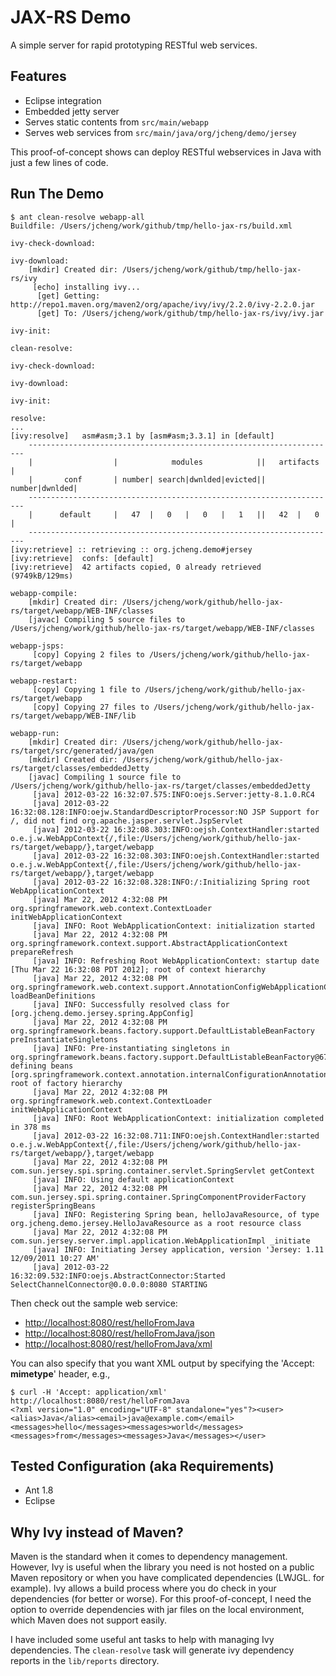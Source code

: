 # JAX-RS Demo

A simple server for rapid prototyping RESTful web services.

## Features

* Eclipse integration
* Embedded jetty server
* Serves static contents from `src/main/webapp`
* Serves web services from `src/main/java/org/jcheng/demo/jersey`

This proof-of-concept shows can deploy RESTful webservices in Java with just a few lines of code.

## Run The Demo

``` 
$ ant clean-resolve webapp-all
Buildfile: /Users/jcheng/work/github/tmp/hello-jax-rs/build.xml

ivy-check-download:

ivy-download:
    [mkdir] Created dir: /Users/jcheng/work/github/tmp/hello-jax-rs/ivy
     [echo] installing ivy...
      [get] Getting: http://repo1.maven.org/maven2/org/apache/ivy/ivy/2.2.0/ivy-2.2.0.jar
      [get] To: /Users/jcheng/work/github/tmp/hello-jax-rs/ivy/ivy.jar

ivy-init:

clean-resolve:

ivy-check-download:

ivy-download:

ivy-init:

resolve:
...
[ivy:resolve] 	asm#asm;3.1 by [asm#asm;3.3.1] in [default]
	---------------------------------------------------------------------
	|                  |            modules            ||   artifacts   |
	|       conf       | number| search|dwnlded|evicted|| number|dwnlded|
	---------------------------------------------------------------------
	|      default     |   47  |   0   |   0   |   1   ||   42  |   0   |
	---------------------------------------------------------------------
[ivy:retrieve] :: retrieving :: org.jcheng.demo#jersey
[ivy:retrieve] 	confs: [default]
[ivy:retrieve] 	42 artifacts copied, 0 already retrieved (9749kB/129ms)

webapp-compile:
    [mkdir] Created dir: /Users/jcheng/work/github/hello-jax-rs/target/webapp/WEB-INF/classes
    [javac] Compiling 5 source files to /Users/jcheng/work/github/hello-jax-rs/target/webapp/WEB-INF/classes

webapp-jsps:
     [copy] Copying 2 files to /Users/jcheng/work/github/hello-jax-rs/target/webapp

webapp-restart:
     [copy] Copying 1 file to /Users/jcheng/work/github/hello-jax-rs/target/webapp
     [copy] Copying 27 files to /Users/jcheng/work/github/hello-jax-rs/target/webapp/WEB-INF/lib

webapp-run:
    [mkdir] Created dir: /Users/jcheng/work/github/hello-jax-rs/target/src/generated/java/gen
    [mkdir] Created dir: /Users/jcheng/work/github/hello-jax-rs/target/classes/embeddedJetty
    [javac] Compiling 1 source file to /Users/jcheng/work/github/hello-jax-rs/target/classes/embeddedJetty
     [java] 2012-03-22 16:32:07.575:INFO:oejs.Server:jetty-8.1.0.RC4
     [java] 2012-03-22 16:32:08.128:INFO:oejw.StandardDescriptorProcessor:NO JSP Support for /, did not find org.apache.jasper.servlet.JspServlet
     [java] 2012-03-22 16:32:08.303:INFO:oejsh.ContextHandler:started o.e.j.w.WebAppContext{/,file:/Users/jcheng/work/github/hello-jax-rs/target/webapp/},target/webapp
     [java] 2012-03-22 16:32:08.303:INFO:oejsh.ContextHandler:started o.e.j.w.WebAppContext{/,file:/Users/jcheng/work/github/hello-jax-rs/target/webapp/},target/webapp
     [java] 2012-03-22 16:32:08.328:INFO:/:Initializing Spring root WebApplicationContext
     [java] Mar 22, 2012 4:32:08 PM org.springframework.web.context.ContextLoader initWebApplicationContext
     [java] INFO: Root WebApplicationContext: initialization started
     [java] Mar 22, 2012 4:32:08 PM org.springframework.context.support.AbstractApplicationContext prepareRefresh
     [java] INFO: Refreshing Root WebApplicationContext: startup date [Thu Mar 22 16:32:08 PDT 2012]; root of context hierarchy
     [java] Mar 22, 2012 4:32:08 PM org.springframework.web.context.support.AnnotationConfigWebApplicationContext loadBeanDefinitions
     [java] INFO: Successfully resolved class for [org.jcheng.demo.jersey.spring.AppConfig]
     [java] Mar 22, 2012 4:32:08 PM org.springframework.beans.factory.support.DefaultListableBeanFactory preInstantiateSingletons
     [java] INFO: Pre-instantiating singletons in org.springframework.beans.factory.support.DefaultListableBeanFactory@67ce85c4: defining beans [org.springframework.context.annotation.internalConfigurationAnnotationProcessor,org.springframework.context.annotation.internalAutowiredAnnotationProcessor,org.springframework.context.annotation.internalRequiredAnnotationProcessor,org.springframework.context.annotation.internalCommonAnnotationProcessor,appConfig,org.springframework.context.annotation.ConfigurationClassPostProcessor$ImportAwareBeanPostProcessor#0,helloJavaResource]; root of factory hierarchy
     [java] Mar 22, 2012 4:32:08 PM org.springframework.web.context.ContextLoader initWebApplicationContext
     [java] INFO: Root WebApplicationContext: initialization completed in 378 ms
     [java] 2012-03-22 16:32:08.711:INFO:oejsh.ContextHandler:started o.e.j.w.WebAppContext{/,file:/Users/jcheng/work/github/hello-jax-rs/target/webapp/},target/webapp
     [java] Mar 22, 2012 4:32:08 PM com.sun.jersey.spi.spring.container.servlet.SpringServlet getContext
     [java] INFO: Using default applicationContext
     [java] Mar 22, 2012 4:32:08 PM com.sun.jersey.spi.spring.container.SpringComponentProviderFactory registerSpringBeans
     [java] INFO: Registering Spring bean, helloJavaResource, of type org.jcheng.demo.jersey.HelloJavaResource as a root resource class
     [java] Mar 22, 2012 4:32:08 PM com.sun.jersey.server.impl.application.WebApplicationImpl _initiate
     [java] INFO: Initiating Jersey application, version 'Jersey: 1.11 12/09/2011 10:27 AM'
     [java] 2012-03-22 16:32:09.532:INFO:oejs.AbstractConnector:Started SelectChannelConnector@0.0.0.0:8080 STARTING
```

Then check out the sample web service:

* <http://localhost:8080/rest/helloFromJava>
* <http://localhost:8080/rest/helloFromJava/json>
* <http://localhost:8080/rest/helloFromJava/xml>

You can also specify that you want XML output by specifying the 'Accept: **mimetype**' header, e.g.,

```
$ curl -H 'Accept: application/xml' http://localhost:8080/rest/helloFromJava
<?xml version="1.0" encoding="UTF-8" standalone="yes"?><user><alias>Java</alias><email>java@example.com</email><messages>hello</messages><messages>world</messages><messages>from</messages><messages>Java</messages></user>
```


## Tested Configuration (aka Requirements)

* Ant 1.8
* Eclipse 

## Why Ivy instead of Maven?

Maven is the standard when it comes to dependency management. However, Ivy is useful when the library you need is not hosted on a public Maven repository or when you have complicated dependencies (LWJGL. for example). Ivy allows a build process where you do check in your dependencies (for better or worse). For this proof-of-concept, I need the option to override dependencies with jar files on the local environment, which Maven does not support easily.

I have included some useful ant tasks to help with managing Ivy dependencies. The `clean-resolve` task will generate ivy dependency reports in the `lib/reports` directory.






